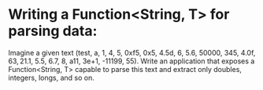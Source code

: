 # Writing a Function<String, T> for parsing data:
Imagine a given text (test, a, 1, 4, 5, 0xf5, 0x5, 4.5d, 6, 5.6, 50000, 345, 4.0f, 6$3, 2$1.1, 5.5, 6.7, 8, a11, 3e+1, -11199, 55). Write an application that exposes a Function<String, T> capable to parse this text and extract only doubles, integers, longs, and so on.